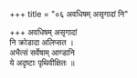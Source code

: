 +++
title = "०६ अवधिषम् असृगादां नि"

+++
अवधिषम् असृगादां  
नि क्रोडादा अलिप्सत ।  
अभैत्सं सर्वेषाम् आण्डानि  
ये अदृष्टाः पृथिवीक्षितः ॥